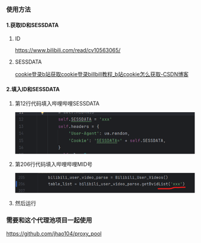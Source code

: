 ### 使用方法

#### 1.获取ID和SESSDATA

1. ID

   https://www.bilibili.com/read/cv10563065/

2. SESSDATA

   [cookie登录b站获取cookie登录billbill教程_b站cookie怎么获取-CSDN博客](https://blog.csdn.net/qq_28821897/article/details/132002110)

#### 2.填入ID和SESSDATA

1. 第12行代码填入哔哩哔哩SESSDATA

   ![](images/1.png)

2. 第206行代码填入哔哩哔哩MID号

   ![](images/2.png)

3. 然后运行

### 需要和这个代理池项目一起使用

https://github.com/jhao104/proxy_pool

